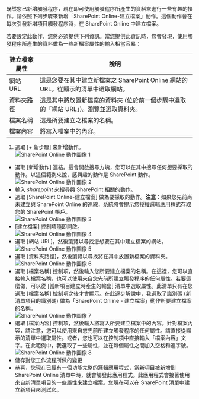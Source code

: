 既然您已新增觸發程序，現在即可使用觸發程序所產生的資料來進行一些有趣的操作。請依照下列步驟來新增「SharePoint Online-建立檔案」動作。這個動作會在每次引發新增項目觸發程序時，在 SharePoint Online 中建立檔案。

若要設定此動作，您將必須提供下列資訊。當您提供此資訊時，您會發現，使用觸發程序所產生的資料做為一些新檔案屬性的輸入相當容易︰

|建立檔案屬性|說明|
|---|---|
|網站 URL|這是您要在其中建立新檔案之 SharePoint Online 網站的 URL。從顯示的清單中選取網站。|
|資料夾路徑|這是其中將放置新檔案的資料夾 (位於前一個步驟中選取的「網站 URL」)。瀏覽並選取資料夾。|
|檔案名稱|這是所要建立之檔案的名稱。|
|檔案內容|將寫入檔案中的內容。|

1. 選取 [+ 新步驟] 來新增動作。  
![SharePoint Online 動作圖像 1](./media/connectors-create-api-sharepointonline/action-1.png)  
- 選取 [新增動作] 連結。這會開啟搜尋方塊，您可以在其中搜尋任何想要採取的動作。以這個範例來說，感興趣的動作是 SharePoint 動作。  
![SharePoint Online 動作圖像 2](./media/connectors-create-api-sharepointonline/action-2.png)  
- 輸入 *sharepoint* 來搜尋與 SharePoint 相關的動作。
- 選取 [SharePoint Online-建立檔案] 做為要採取的動作。**注意**：如果您先前尚未建立與 SharePoint Online 的連線，系統將會提示您授權邏輯應用程式存取您的 SharePoint 帳戶。  
![SharePoint Online 動作圖像 3](./media/connectors-create-api-sharepointonline/action-3.png)  
- [建立檔案] 控制項隨即開啟。  
![SharePoint Online 動作圖像 4](./media/connectors-create-api-sharepointonline/action-4.png)  
- 選取 [網站 URL]，然後瀏覽以尋找您想要在其中建立檔案的網站。  
![SharePoint Online 動作圖像 5](./media/connectors-create-api-sharepointonline/action-5.png)  
- 選取 [資料夾路徑]，然後瀏覽以尋找將在其中放置新檔案的資料夾。  
![SharePoint Online 動作圖像 6](./media/connectors-create-api-sharepointonline/action-6.png)  
- 選取 [檔案名稱] 控制項，然後輸入您所要建立檔案的名稱。在這裡，您可以直接輸入檔案名稱，也可以使用來自您先前所建立觸發程序的任何屬性。若要這麼做，可以從 [當新項目建立時產生的輸出] 清單中選取屬性。此清單只有在您選取 [檔案名稱] 控制項之後才會顯示。在此逐步解說中，我選取了識別碼 (新清單項目的識別碼) 做為「SharePoint Online - 建立檔案」動作所要建立檔案的名稱。  
![SharePoint Online 動作圖像 7](./media/connectors-create-api-sharepointonline/action-7.png)  
- 選取 [檔案內容] 控制項，然後輸入將寫入所要建立檔案中的內容。針對檔案內容，請注意，您可以使用來自您先前所建立觸發程序的任何屬性。請直接從顯示的清單中選取屬性。或者，您也可以在控制項中直接輸入「檔案內容」文字。在此範例中，我選取了一些屬性，並在每個屬性之間加入空格和連字號。  
![SharePoint Online 動作圖像 8](./media/connectors-create-api-sharepointonline/action-8.png)  
- 儲存對您工作流程所做的變更  
- 恭喜，您現在已經有一個功能完整的邏輯應用程式，當新項目被新增到 SharePoint Online 清單中時，就會觸發此應用程式。此應用程式會接著使用來自新清單項目的一些屬性來建立檔案。您現在可以在 SharePoint 清單中建立新項目來測試它。 

<!---HONumber=AcomDC_0727_2016-->
